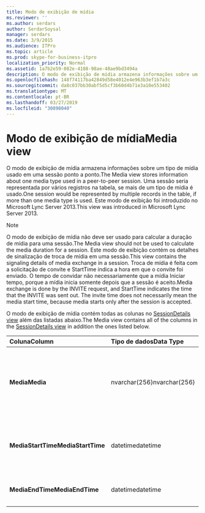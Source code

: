 ```yaml
---
title: Modo de exibição de mídia
ms.reviewer: ''
ms.author: serdars
author: SerdarSoysal
manager: serdars
ms.date: 3/9/2015
ms.audience: ITPro
ms.topic: article
ms.prod: skype-for-business-itpro
localization_priority: Normal
ms.assetid: 1a7b2e59-082e-4188-98ae-48ae9bd3494a
description: O modo de exibição de mídia armazena informações sobre um tipo de mídia usado em uma sessão ponto a ponto. Uma sessão seria representada por vários registros na tabela, se mais de um tipo de mídia é usado. Este modo de exibição foi introduzido no Microsoft Lync Server 2013.
ms.openlocfilehash: 148f74117ba42849d58e4012e4e963b3ef1b7a3c
ms.sourcegitcommit: da8c037bb30abf5d5cf3b60d4b71e3a10e553402
ms.translationtype: MT
ms.contentlocale: pt-BR
ms.lasthandoff: 03/27/2019
ms.locfileid: "30898040"
---
```

# <a name="media-view"></a><span data-ttu-id="780ee-105">Modo de exibição de mídia</span><span class="sxs-lookup"><span data-stu-id="780ee-105">Media view</span></span>
 
<span data-ttu-id="780ee-106">O modo de exibição de mídia armazena informações sobre um tipo de mídia usado em uma sessão ponto a ponto.</span><span class="sxs-lookup"><span data-stu-id="780ee-106">The Media view stores information about one media type used in a peer-to-peer session.</span></span> <span data-ttu-id="780ee-107">Uma sessão seria representada por vários registros na tabela, se mais de um tipo de mídia é usado.</span><span class="sxs-lookup"><span data-stu-id="780ee-107">One session would be represented by multiple records in the table, if more than one media type is used.</span></span> <span data-ttu-id="780ee-108">Este modo de exibição foi introduzido no Microsoft Lync Server 2013.</span><span class="sxs-lookup"><span data-stu-id="780ee-108">This view was introduced in Microsoft Lync Server 2013.</span></span>
  
> [!NOTE]
> <span data-ttu-id="780ee-109">O modo de exibição de mídia não deve ser usado para calcular a duração de mídia para uma sessão.</span><span class="sxs-lookup"><span data-stu-id="780ee-109">The Media view should not be used to calculate the media duration for a session.</span></span> <span data-ttu-id="780ee-110">Este modo de exibição contém os detalhes de sinalização de troca de mídia em uma sessão.</span><span class="sxs-lookup"><span data-stu-id="780ee-110">This view contains the signaling details of media exchange in a session.</span></span> <span data-ttu-id="780ee-111">Troca de mídia é feita com a solicitação de convite e StartTime indica a hora em que o convite foi enviado. O tempo de convidar não necessariamente que a mídia Iniciar tempo, porque a mídia inicia somente depois que a sessão é aceito.</span><span class="sxs-lookup"><span data-stu-id="780ee-111">Media exchange is done by the INVITE request, and StartTime indicates the time that the INVITE was sent out. The invite time does not necessarily mean the media start time, because media starts only after the session is accepted.</span></span> 
  
<span data-ttu-id="780ee-112">O modo de exibição de mídia contém todas as colunas no [SessionDetails view](sessiondetails-0.md) além das listadas abaixo.</span><span class="sxs-lookup"><span data-stu-id="780ee-112">The Media view contains all of the columns in the [SessionDetails view](sessiondetails-0.md) in addition the ones listed below.</span></span>
  
|<span data-ttu-id="780ee-113">**Coluna**</span><span class="sxs-lookup"><span data-stu-id="780ee-113">**Column**</span></span>|<span data-ttu-id="780ee-114">**Tipo de dados**</span><span class="sxs-lookup"><span data-stu-id="780ee-114">**Data Type**</span></span>|<span data-ttu-id="780ee-115">**Detalhes**</span><span class="sxs-lookup"><span data-stu-id="780ee-115">**Details**</span></span>|
|:-----|:-----|:-----|
|<span data-ttu-id="780ee-116">**Media**</span><span class="sxs-lookup"><span data-stu-id="780ee-116">**Media**</span></span> <br/> |<span data-ttu-id="780ee-117">nvarchar(256)</span><span class="sxs-lookup"><span data-stu-id="780ee-117">nvarchar(256)</span></span>  <br/> |<span data-ttu-id="780ee-118">Tipo de mídia.</span><span class="sxs-lookup"><span data-stu-id="780ee-118">Media type.</span></span> <span data-ttu-id="780ee-119">Consulte a [tabela MediaList](medialist.md) para obter mais informações.</span><span class="sxs-lookup"><span data-stu-id="780ee-119">See the [MediaList table](medialist.md) for more information.</span></span> <br/> |
|<span data-ttu-id="780ee-120">**MediaStartTime**</span><span class="sxs-lookup"><span data-stu-id="780ee-120">**MediaStartTime**</span></span> <br/> |<span data-ttu-id="780ee-121">datetime</span><span class="sxs-lookup"><span data-stu-id="780ee-121">datetime</span></span>  <br/> |<span data-ttu-id="780ee-122">Hora em que a solicitação de mídia foi enviada.</span><span class="sxs-lookup"><span data-stu-id="780ee-122">Time that a media request was sent out.</span></span>  <br/> |
|<span data-ttu-id="780ee-123">**MediaEndTime**</span><span class="sxs-lookup"><span data-stu-id="780ee-123">**MediaEndTime**</span></span> <br/> |<span data-ttu-id="780ee-124">datetime</span><span class="sxs-lookup"><span data-stu-id="780ee-124">datetime</span></span>  <br/> |<span data-ttu-id="780ee-125">Hora de término da sessão.</span><span class="sxs-lookup"><span data-stu-id="780ee-125">End time of the session.</span></span>  <br/> |
   

